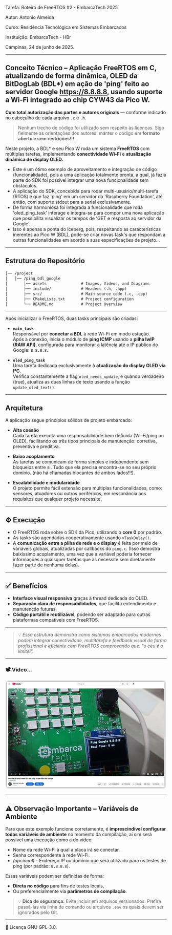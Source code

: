 Tarefa: Roteiro de FreeRTOS #2 - EmbarcaTech 2025

Autor: Antonio Almeida

Curso: Residência Tecnológica em Sistemas Embarcados

Instituição: EmbarcaTech - HBr

Campinas, 24 de junho de 2025.

---

## Conceito Técnico – Aplicação FreeRTOS em C, atualizando de forma dinâmica, OLED da BitDogLab (BDL*) em ação de 'ping' feito ao servidor Google https://8.8.8.8, usando suporte a Wi-Fi integrado ao chip CYW43 da Pico W.
**Com total autorização das partes e autores originais** — conforme indicado no cabeçalho de cada arquivo `.c` e `.h`.  
> Nenhum trecho de código foi utilizado sem respeito às licenças. Sigo fielmente as orientações dos autores: manter o código em **formato aberto e sem restrições!!!**.

Neste projeto, a BDL* e seu Pico W roda um sistema **FreeRTOS** com múltiplas tarefas, implementando **conectividade Wi-Fi** e **atualização dinâmica de display OLED.**

- Este é um ótimo exemplo de aproveitamento e integração de código (funcionalidade), pois a uma aplicação totalmente pronta, a qual, já fazia parte do SDK foi possível integrar uma nova funcionalidade sem obstáculos.
- A aplicação do SDK, concebida para rodar multi-usuário/multi-tarefa (RTOS) e que faz 'ping' em um servidor da 'Raspberry Foundation', até então, com suporte stdout para a serial exclusivamente.
- De forma harmoniosa foi integrada a funcionalidade que roda 'oled_ping_task' interage e integra-se para compor uma nova aplicação que possibilita visualizar os tempos de 'GET e resposta ao servidor da Google'.
- Isso é apenas a ponta do iceberg, pois, respeitando as características inerentes ao Pico W (BDL), pode-se criar novas task's que respondam a outras funcionalidades em acordo a suas especificações de projeto...

---

## Estrutura do Repositório
```
│── /project
│   │── /ping_bdl_google
│       │── assets               # Images, Videos, and Diagrams
│       ├── include/             # Headers (.h, .hpp)
│       ├── src/                 # Main source code (.c, .cpp)
│       ├── CMakeLists.txt       # Project configuration
│       └── README.md            # Project Overview
```
---

Após inicializar o FreeRTOS, duas tasks principais são criadas:

- **`main_task`**  
  Responsável por **conectar a BDL** à rede Wi-Fi em modo estação.  
  Após a conexão, inicia o módulo de **ping ICMP** usando a **pilha lwIP (RAW API)**, configurada para monitorar a latência até o IP público do Google: `8.8.8.8`.

- **`oled_ping_task`**  
  Uma tarefa dedicada exclusivamente à **atualização do display OLED via I²C**.  
  Verifica constantemente a flag `oled_needs_update`, e quando verdadeiro (true), atualiza as duas linhas de texto usando a função `update_oled_text()`.

---

## Arquitetura

A aplicação segue princípios sólidos de projeto embarcado:

- **Alta coesão**  
  Cada tarefa executa uma responsabilidade bem definida (Wi-Fi/ping ou OLED), facilitando os três tipos principais de manutenção: corretiva, preventiva e preditiva.

- **Baixo acoplamento**  
  As tarefas se comunicam de forma simples e independente sem bloqueios entre si. Tudo que ela precisa encontra-se no seu próprio domínio. (não há chamadas blocantes de ambos lados!!!).

- **Escalabilidade e modularidade**  
  O projeto permite fácil extensão para múltiplas funcionalidades, como: sensores, atuadores ou outros periféricos, em ressonância aos requisítos que qualquer projeto necessite.

---

## ⚙️ Execução

- O FreeRTOS roda sobre o SDK da Pico, utilizando o **core 0** por padrão.
- As tasks são agendadas cooperativamente usando `vTaskDelay()`.
- A **comunicação entre a pilha de rede e o display** é feita por meio de variáveis globais, atualizadas por callbacks do `ping.c`. (Isso demostra baixíssimo acoplamento, uma vez que a variável poderia fornecer informações a quaisquer tarefas que às necessite sem diretamente fazer parte de nenhuma delas).

---

## ✅ Benefícios

- **Interface visual responsiva** graças à thread dedicada do OLED.
- **Separação clara de responsabilidades**, que facilita entendimento e manutenção futuras.
- **Código portátil e reutilizável**, podendo ser adaptado para outras plataformas compatíveis com FreeRTOS.

---

> 💡 *Essa estrutura demonstra como sistemas embarcados modernos podem integrar conectividade, multitarefa e feedback visual de forma profissional e eficiente com FreeRTOS comprovando que: "o céu é o limite!".*

---

### 📽️ Video... 

[![Vídeo de Apresentação do Projeto](https://github.com/EmbarcaTech-2025/tarefa-freertos-2-antonio-almeida/blob/main/assets/ping.png)](https://www.youtube.com/watch?v=GLwqQY0oyi4)

---

## ⚠️ Observação Importante – Variáveis de Ambiente

Para que este exemplo funcione corretamente, é **imprescindível configurar todas variáveis de ambiente** no momento da compilação, aí sim será possível uma execução como a do vídeo:

- Nome da rede Wi-Fi à qual a placa irá se conectar.
- Senha correspondente à rede Wi-Fi.
- *(opcional)* – Endereço IP ou domínio que será utilizado para os testes de ping (por padrão: `8.8.8.8`).

Essas variáveis podem ser definidas de forma:

- **Direta no código** para fins de testes locais,
- Ou preferencialmente via **parâmetros de compilação**.

> 💡 **Dica de segurança:** Evite incluir em arquivos versionados. Prefira passá-las via linha de comando ou arquivos `.env` os quais devem ser ignorados pelo Git.

---

📜 Licença
GNU GPL-3.0.
